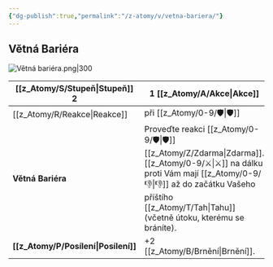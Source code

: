 ```yaml
---
{"dg-publish":true,"permalink":"/z-atomy/v/vetna-bariera/"}
---
```


## Větná Bariéra
![Větná bariéra.png|300](/img/user/z_img/V%C4%9Btn%C3%A1%20bari%C3%A9ra.png)

| [[z_Atomy/S/Stupeň\|Stupeň]] 2      | 1 [[z_Atomy/A/Akce\|Akce]]                                                                                                                                                       |
| ----------------- | ---------------------------------------------------------------------------------------------------------------------------------------------------------------- |
| [[z_Atomy/R/Reakce\|Reakce]]        | při [[z_Atomy/0-9/🛡️\|🛡️]]                                                                                                                                                      |
| **Větná Bariéra** | Proveďte reakci [[z_Atomy/0-9/🛡️\|🛡️]] [[z_Atomy/Z/Zdarma\|Zdarma]].<br>[[z_Atomy/0-9/⚔️\|⚔️]] na dálku proti Vám mají [[z_Atomy/0-9/👎\|👎]] až do začátku Vašeho příštího [[z_Atomy/T/Tah\|Tahu]] <br>(včetně útoku, kterému se bráníte). |
| **[[z_Atomy/P/Posílení\|Posílení]]**  | +2 [[z_Atomy/B/Brnění\|Brnění]].                                                                                                                                                   |
